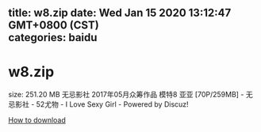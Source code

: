
title: w8.zip
date: Wed Jan 15 2020 13:12:47 GMT+0800 (CST)    
categories: baidu
---

# w8.zip
size: 251.20 MB
 无忌影社 2017年05月众筹作品 模特8 亚亚 [70P/259MB] - 无忌影社 - 52尤物 - I Love Sexy Girl - Powered by Discuz!
 

[How to download](https://bpcam.bemobtrk.com/go/2ceec3aa-1ca2-46d6-b9ff-aaa5c184517c?jno=67)